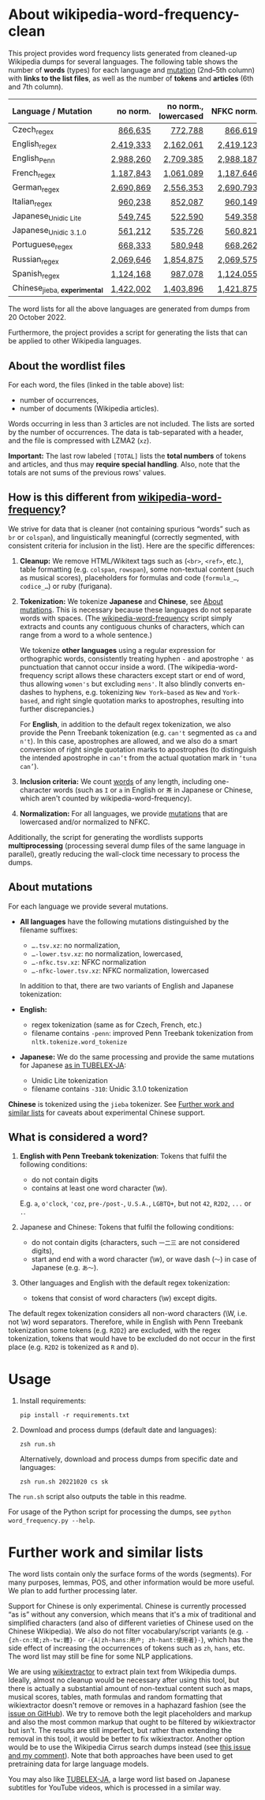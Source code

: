 # About wikipedia-word-frequency-clean

This project provides word frequency lists generated from cleaned-up Wikipedia dumps for several languages. The following table shows the number of **words** (types) for each language and [mutation](#about-mutations) (2nd–5th column) with **links to the list files**, as well as the number of **tokens** and **articles** (6th and 7th column).

| Language / Mutation | no&nbsp;norm. | no&nbsp;norm., lowercased | NFKC&nbsp;norm. | NFKC&nbsp;norm., lowercased | #tokens | #articles |
|:------------------- | -------------:| -------------------------:| ---------------:| ---------------------------:|  -------:| ---------:|
| Czech<sub>regex</sub> | [866,635](results/cswiki-frequency-20221020.tsv.xz) | [772,788](results/cswiki-frequency-20221020-lower.tsv.xz) | [866,619](results/cswiki-frequency-20221020-nfkc.tsv.xz) | [772,771](results/cswiki-frequency-20221020-nfkc-lower.tsv.xz) | 137,564,164 | 832,967 |
| English<sub>regex</sub> | [2,419,333](results/enwiki-frequency-20221020.tsv.xz) | [2,162,061](results/enwiki-frequency-20221020-lower.tsv.xz) | [2,419,123](results/enwiki-frequency-20221020-nfkc.tsv.xz) | [2,161,820](results/enwiki-frequency-20221020-nfkc-lower.tsv.xz) | 2,489,387,103 | 16,699,990 |
| English<sub>Penn</sub> | [2,988,260](results/enwiki-frequency-20221020-penn.tsv.xz) | [2,709,385](results/enwiki-frequency-20221020-penn-lower.tsv.xz) | [2,988,187](results/enwiki-frequency-20221020-penn-nfkc.tsv.xz) | [2,709,302](results/enwiki-frequency-20221020-penn-nfkc-lower.tsv.xz) | 2,445,526,919 | 16,699,990 |
| French<sub>regex</sub> | [1,187,843](results/frwiki-frequency-20221020.tsv.xz) | [1,061,089](results/frwiki-frequency-20221020-lower.tsv.xz) | [1,187,646](results/frwiki-frequency-20221020-nfkc.tsv.xz) | [1,060,849](results/frwiki-frequency-20221020-nfkc-lower.tsv.xz) | 842,907,281 | 4,108,861 |
| German<sub>regex</sub> | [2,690,869](results/dewiki-frequency-20221020.tsv.xz) | [2,556,353](results/dewiki-frequency-20221020-lower.tsv.xz) | [2,690,793](results/dewiki-frequency-20221020-nfkc.tsv.xz) | [2,556,249](results/dewiki-frequency-20221020-nfkc-lower.tsv.xz) | 893,385,641 | 4,455,795 |
| Italian<sub>regex</sub> | [960,238](results/itwiki-frequency-20221020.tsv.xz) | [852,087](results/itwiki-frequency-20221020-lower.tsv.xz) | [960,149](results/itwiki-frequency-20221020-nfkc.tsv.xz) | [851,996](results/itwiki-frequency-20221020-nfkc-lower.tsv.xz) | 522,839,613 | 2,783,290 |
| Japanese<sub>Unidic&nbsp;Lite</sub> | [549,745](results/jawiki-frequency-20221020.tsv.xz) | [522,590](results/jawiki-frequency-20221020-lower.tsv.xz) | [549,358](results/jawiki-frequency-20221020-nfkc.tsv.xz) | [522,210](results/jawiki-frequency-20221020-nfkc-lower.tsv.xz) | 610,467,200 | 2,177,257 |
| Japanese<sub>Unidic&nbsp;3.1.0</sub> | [561,212](results/jawiki-frequency-20221020-310.tsv.xz) | [535,726](results/jawiki-frequency-20221020-310-lower.tsv.xz) | [560,821](results/jawiki-frequency-20221020-310-nfkc.tsv.xz) | [535,341](results/jawiki-frequency-20221020-310-nfkc-lower.tsv.xz) | 609,365,356 | 2,177,257 |
| Portuguese<sub>regex</sub> | [668,333](results/ptwiki-frequency-20221020.tsv.xz) | [580,948](results/ptwiki-frequency-20221020-lower.tsv.xz) | [668,262](results/ptwiki-frequency-20221020-nfkc.tsv.xz) | [580,862](results/ptwiki-frequency-20221020-nfkc-lower.tsv.xz) | 300,324,703 | 1,852,956 |
| Russian<sub>regex</sub> | [2,069,646](results/ruwiki-frequency-20221020.tsv.xz) | [1,854,875](results/ruwiki-frequency-20221020-lower.tsv.xz) | [2,069,575](results/ruwiki-frequency-20221020-nfkc.tsv.xz) | [1,854,793](results/ruwiki-frequency-20221020-nfkc-lower.tsv.xz) | 535,032,557 | 4,483,522 |
| Spanish<sub>regex</sub> | [1,124,168](results/eswiki-frequency-20221020.tsv.xz) | [987,078](results/eswiki-frequency-20221020-lower.tsv.xz) | [1,124,055](results/eswiki-frequency-20221020-nfkc.tsv.xz) | [986,947](results/eswiki-frequency-20221020-nfkc-lower.tsv.xz) | 685,158,870 | 3,637,655 |
| Chinese<sub>jieba,&nbsp;<b>experimental</b></sub> | [1,422,002](results/zhwiki-frequency-20221020.tsv.xz) | [1,403,896](results/zhwiki-frequency-20221020-lower.tsv.xz) | [1,421,875](results/zhwiki-frequency-20221020-nfkc.tsv.xz) | [1,403,791](results/zhwiki-frequency-20221020-nfkc-lower.tsv.xz) | 271,230,431 | 2,456,160 |

The word lists for all the above languages are generated from dumps from 20 October 2022.

Furthermore, the project provides a script for generating the lists that can be applied to other Wikipedia languages.

## About the wordlist files

For each word, the files (linked in the table above) list:
- number of occurrences,
- number of documents (Wikipedia articles).

Words occurring in less than 3 articles are not included. The lists are sorted by the number of occurrences. The data is tab-separated with a header, and the file is compressed with LZMA2 (`xz`).

**Important:** The last row labeled `[TOTAL]` lists the **total numbers** of tokens and articles, and thus may **require special handling**. Also, note that the totals are not sums of the previous rows' values.

## How is this different from [wikipedia-word-frequency](https://github.com/IlyaSemenov/wikipedia-word-frequency)?

We strive for data that is cleaner (not containing spurious “words” such as `br` or `colspan`), and linguistically meaningful (correctly segmented, with consistent criteria for inclusion in the list). Here are the specific differences:

1. **Cleanup:** We remove HTML/Wikitext tags such as (`<br>`, `<ref>`, etc.), table formatting (e.g. `colspan`, `rowspan`), some non-textual content (such as musical scores), placeholders for formulas and code (`formula_…`, `codice_…`) or ruby (furigana).

2. **Tokenization:** We tokenize **Japanese** and **Chinese**, see [About mutations](#about-mutations). This is necessary because these languages do not separate words with spaces. (The [wikipedia-word-frequency](https://github.com/IlyaSemenov/wikipedia-word-frequency) script simply extracts and counts any contiguous chunks of characters, which can range from a word to a whole sentence.)

    We tokenize **other languages** using a regular expression for orthographic words, consistently treating hyphen `-` and apostrophe `'` as punctuation that cannot occur inside a word. (The wikipedia-word-frequency script allows these characters except start or end of word, thus allowing `women's` but excluding `mens'`. It also blindly converts en-dashes to hyphens, e.g. tokenizing `New York–based` as `New` and `York-based`, and right single quotation marks to apostrophes, resulting into further discrepancies.)

    For **English**, in addition to the default regex tokenization, we also provide the Penn Treebank tokenization (e.g. `can't` segmented as `ca` and `n't`). In this case, apostrophes are allowed, and we also do a smart conversion of right single quotation marks to apostrophes (to distinguish the intended apostrophe in `can’t` from the actual quotation mark in `‘tuna can’`).

3. **Inclusion criteria:** We count [words](#what-is-considered-a-word) of any length, including one-character words (such as `I` or `a` in English or `茶` in Japanese or Chinese, which aren't counted by wikipedia-word-frequency).

4. **Normalization:** For all languages, we provide [mutations](#about-mutations) that are lowercased and/or normalized to NFKC.

Additionally, the script for generating the wordlists supports **multiprocessing** (processing several dump files of the same language in parallel), greatly reducing the wall-clock time necessary to process the dumps.

## About mutations

For each language we provide several mutations.

* **All languages** have the following mutations distinguished by the filename suffixes:
    - `….tsv.xz`: no normalization,
    - `…-lower.tsv.xz`: no normalization, lowercased,
    - `…-nfkc.tsv.xz`: NFKC normalization
    - `…-nfkc-lower.tsv.xz`: NFKC normalization, lowercased

  In addition to that, there are two variants of English and Japanese tokenization:

* **English:**
    - regex tokenization (same as for Czech, French, etc.)
    - filename contains `-penn`: improved Penn Treebank tokenization from `nltk.tokenize.word_tokenize`

* **Japanese:** We do the same processing and provide the same mutations for Japanese [as in TUBELEX-JA](https://github.com/adno/tubelex#about-mutations):
    - Unidic Lite tokenization
    - filename contains `-310`: Unidic 3.1.0 tokenization

**Chinese** is tokenized using the `jieba` tokenizer. See [Further work and similar lists](#further-work-and-similar-lists) for caveats about experimental Chinese support.

## What is considered a word?

1. **English with Penn Treebank tokenization**: Tokens that fulfil the following conditions:
    - do not contain digits
    - contains at least one word character (\w).

    E.g. `a`, `o'clock`, `'coz`, `pre-/post-`, `U.S.A.`, `LGBTQ+`, but not `42`, `R2D2`, `...` or `.`.

2. Japanese and Chinese: Tokens that fulfil the following conditions:
    - do not contain digits (characters, such `一二三` are not considered digits),
    - start and end with a word character (\w), or wave dash (`〜`) in case of Japanese (e.g. `あ〜`).

3. Other languages and English with the default regex tokenization:
    - tokens that consist of word characters (\w) except digits.
  
The default regex tokenization considers all non-word characters (\W, i.e. not \w) word separators. Therefore, while in English with Penn Treebank tokenization some tokens (e.g. `R2D2`) are excluded, with the regex tokenization, tokens that would have to be excluded do not occur in the first place (e.g. `R2D2` is tokenized as `R` and `D`).

# Usage

1. Install requirements:

    `pip install -r requirements.txt`
    
2. Download and process dumps (default date and languages):

    `zsh run.sh`
    
    Alternatively, download and process dumps from specific date and languages:
   
    `zsh run.sh 20221020 cs sk`

The `run.sh` script also outputs the table in this readme.

For usage of the Python script for processing the dumps, see `python word_frequency.py --help`.

# Further work and similar lists

The word lists contain only the surface forms of the words (segments). For many purposes, lemmas, POS, and other information would be more useful. We plan to add further processing later.

Support for Chinese is only experimental. Chinese is currently processed “as is” without any conversion, which means that it's a mix of traditional and simplified characters (and also of different varieties of Chinese used on the Chinese Wikipedia). We also do not filter vocabulary/script variants (e.g. `-{zh-cn:域;zh-tw:體}-` or `-{A|zh-hans:用户; zh-hant:使用者}-`), which has the side effect of increasing the occurrences of tokens such as `zh`, `hans`, etc. The word list may still be fine for some NLP applications.

We are using [wikiextractor](https://github.com/attardi/wikiextractor) to extract plain text from Wikipedia dumps. Ideally, almost no cleanup would be necessary after using this tool, but there is actually a substantial amount of non-textual content such as maps, musical scores, tables, math formulas and random formatting that wikiextractor doesn't remove or removes in a haphazard fashion (see the [issue on GitHub](https://github.com/attardi/wikiextractor/issues/300)). We try to remove both the legit placeholders and markup and also the most common markup that ought to be filtered by wikiextractor but isn't. The results are still imperfect, but rather than extending the removal in this tool, it would be better to fix wikiextractor. Another option would be to use the Wikipedia Cirrus search dumps instead (see [this issue and my comment](https://github.com/attardi/wikiextractor/issues/282)). Note that both approaches have been used to get pretraining data for large language models.

You may also like [TUBELEX-JA](https://github.com/adno/tubelex/), a large word list based on Japanese subtitles for YouTube videos, which is processed in a similar way.
